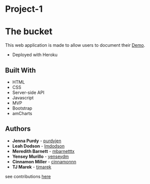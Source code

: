 # Project-1

# The bucket

This web application is made to allow users to document their  [Demo](https://yenseydm.github.io/Project-1/).

* Deployed with Heroku

## Built With

* HTML
* CSS
* Server-side API
* Javascript
* MVP
* Bootstrap
* amCharts

## Authors

* **Jenna Purdy** - [purdyjen](https://github.com/purdyjen)
* **Leah Dodson** - [Imdodson](https://github.com/lmdodson)
* **Meredith Barnett** - [mbarnetttx](https://github.com/mbarnetttx)
* **Yensey Murillo** - [yenseydm](https://github.com/yenseydm)
* **Cinnamon Miller** - [cinnamonnn](https://github.com/cinnamonnn)
* **TJ Marek** - [tjmarek](https://github.com/tjmarek)

see contributions [here](https://github.com/Yenseydm/Project-1/graphs/contributors)
